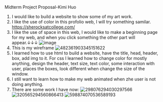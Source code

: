 Midterm Project Proposal-Kimi Huo
1. I would like to build a website to show some of my art work.
2. I like the use of color in this profolio web, I will try something samilar. https://sherocksatcollege.com/
3. I like the use of space in this web, I would like to make a beginning page for my web, and when you click something the other part will appear.↓↓↓
![image](https://github.com/KimiHuo/WebDev-Spring2024/assets/157533489/94dcd178-ed95-4758-a223-99356bdbec04)
4. This is my wireframe
![482361903345151622](https://github.com/KimiHuo/WebDev-Spring2024/assets/157533489/c9c4279c-461d-4dfd-bcb8-ed4ce7ce9fbf)
5. I learned how to use html to build a website, have the title, head, header, box, add img to it. For css I learned how to change color for mostly anything,
 design the header, text size, text color, some interaction with user, places the boxes, look different when change the size of the window.
6. I still want to learn how to make my web animated when zhe user is not doing anything.
7. There are some work I have now:
![298076294030297566](https://github.com/KimiHuo/WebDev-Spring2024/assets/157533489/bc7a12ad-f536-4e89-92db-7c97c5c680d5)
![320565294560866413](https://github.com/KimiHuo/WebDev-Spring2024/assets/157533489/3e4e7641-7af8-4fac-93f3-5e92b1f14dce)
![598874070536589193](https://github.com/KimiHuo/WebDev-Spring2024/assets/157533489/738ee8fe-74db-4efd-84c2-a482f326bfee)

